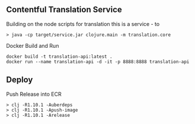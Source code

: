 ## Contentful Translation Service ##
Building on the node scripts for translation this is a service - to


```
> java -cp target/service.jar clojure.main -m translation.core
```



Docker Build and Run

```
docker build -t translation-api:latest .
docker run --name translation-api -d -it -p 8888:8888 translation-api
```

## Deploy ##

Push Release into ECR
```
> clj -R1.10.1 -Auberdeps
> clj -R1.10.1 -Apush-image
> clj -R1.10.1 -Arelease
```

